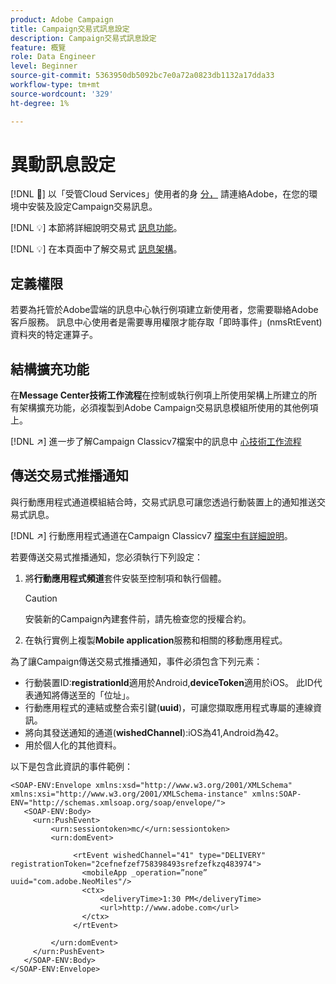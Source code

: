 ```yaml
---
product: Adobe Campaign
title: Campaign交易式訊息設定
description: Campaign交易式訊息設定
feature: 概覽
role: Data Engineer
level: Beginner
source-git-commit: 5363950db5092bc7e0a72a0823db1132a17dda33
workflow-type: tm+mt
source-wordcount: '329'
ht-degree: 1%

---
```


# 異動訊息設定

[!DNL :speech_balloon:] 以「受管Cloud Services」使用者的身 [分，](../start/campaign-faq.md#support) 請連絡Adobe，在您的環境中安裝及設定Campaign交易訊息。

[!DNL :bulb:] 本節將詳細說明交易式 [訊息功能](../send/transactional.md)。

[!DNL :bulb:] 在本頁面中了解交易式 [訊息架構](../dev/architecture.md)。

## 定義權限

若要為托管於Adobe雲端的訊息中心執行例項建立新使用者，您需要聯絡Adobe客戶服務。 訊息中心使用者是需要專用權限才能存取「即時事件」(nmsRtEvent)資料夾的特定運算子。

## 結構擴充功能

在&#x200B;**Message Center技術工作流程**&#x200B;在控制或執行例項上所使用架構上所建立的所有架構擴充功能，必須複製到Adobe Campaign交易訊息模組所使用的其他例項上。

[!DNL :arrow_upper_right:] 進一步了解Campaign Classicv7檔案中的訊息中 [心技術工作流程](https://experienceleague.adobe.com/docs/campaign-classic/using/transactional-messaging/instance-configuration/technical-workflows.html?lang=en#control-instance-workflows)

## 傳送交易式推播通知

與行動應用程式通道模組結合時，交易式訊息可讓您透過行動裝置上的通知推送交易式訊息。

[!DNL :arrow_upper_right:] 行動應用程式通道在Campaign Classicv7 [檔案中有詳細說明](https://experienceleague.adobe.com/docs/campaign-classic/using/sending-messages/sending-push-notifications/about-mobile-app-channel.html?lang=en#sending-messages)。

若要傳送交易式推播通知，您必須執行下列設定：

1. 將&#x200B;**行動應用程式頻道**&#x200B;套件安裝至控制項和執行個體。

   >[!CAUTION]
   >
   >安裝新的Campaign內建套件前，請先檢查您的授權合約。

1. 在執行實例上複製&#x200B;**Mobile application**&#x200B;服務和相關的移動應用程式。

為了讓Campaign傳送交易式推播通知，事件必須包含下列元素：

* 行動裝置ID:**registrationId**&#x200B;適用於Android,**deviceToken**&#x200B;適用於iOS。 此ID代表通知將傳送至的「位址」。
* 行動應用程式的連結或整合索引鍵(**uuid**)，可讓您擷取應用程式專屬的連線資訊。
* 將向其發送通知的通道(**wishedChannel**):iOS為41,Android為42。
* 用於個人化的其他資料。

以下是包含此資訊的事件範例：

```
<SOAP-ENV:Envelope xmlns:xsd="http://www.w3.org/2001/XMLSchema" xmlns:xsi="http://www.w3.org/2001/XMLSchema-instance" xmlns:SOAP-ENV="http://schemas.xmlsoap.org/soap/envelope/">
   <SOAP-ENV:Body>
     <urn:PushEvent>
         <urn:sessiontoken>mc/</urn:sessiontoken>
         <urn:domEvent>

              <rtEvent wishedChannel="41" type="DELIVERY" registrationToken="2cefnefzef758398493srefzefkzq483974">
                <mobileApp _operation=”none” uuid="com.adobe.NeoMiles"/>
                <ctx>
                    <deliveryTime>1:30 PM</deliveryTime>
                    <url>http://www.adobe.com</url>
                </ctx>
              </rtEvent>

         </urn:domEvent>
     </urn:PushEvent>           
   </SOAP-ENV:Body>
</SOAP-ENV:Envelope>
```


